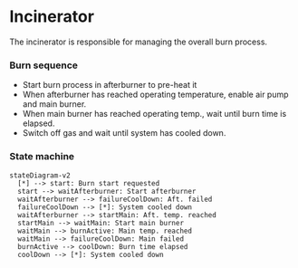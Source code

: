 # Incinerator
The incinerator is responsible for managing the overall burn process.

### Burn sequence
- Start burn process in afterburner to pre-heat it
- When afterburner has reached operating temperature, enable air pump and main burner.
- When main burner has reached operating temp., wait until burn time is elapsed.
- Switch off gas and wait until system has cooled down.

### State machine
``` mermaid
stateDiagram-v2
  [*] --> start: Burn start requested
  start --> waitAfterburner: Start afterburner
  waitAfterburner --> failureCoolDown: Aft. failed
  failureCoolDown --> [*]: System cooled down
  waitAfterburner --> startMain: Aft. temp. reached
  startMain --> waitMain: Start main burner
  waitMain --> burnActive: Main temp. reached
  waitMain --> failureCoolDown: Main failed
  burnActive --> coolDown: Burn time elapsed
  coolDown --> [*]: System cooled down
```
